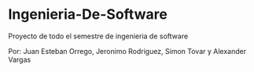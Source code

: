 # Ingenieria-De-Software
Proyecto de todo el semestre de ingenieria de software

Por:
Juan Esteban Orrego,
Jeronimo Rodriguez,
Simon Tovar y
Alexander Vargas
